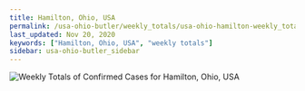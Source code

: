 ```yaml
---
title: Hamilton, Ohio, USA
permalink: /usa-ohio-butler/weekly_totals/usa-ohio-hamilton-weekly_totals.html
last_updated: Nov 20, 2020
keywords: ["Hamilton, Ohio, USA", "weekly totals"]
sidebar: usa-ohio-butler_sidebar
---
```


![Weekly Totals of Confirmed Cases for Hamilton, Ohio, USA](/covid_tracker/images/graphs/usa-ohio-hamilton-weekly_totals_graph.png)
